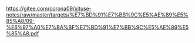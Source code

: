 https://gitee.com/corona09/xjtuse-notes/raw/master/targets/%E7%BD%91%E7%BB%9C%E5%AE%89%E5%85%A8/09-%E6%97%A0%E7%BA%BF%E7%BD%91%E7%BB%9C%E5%AE%89%E5%85%A8.pdf
